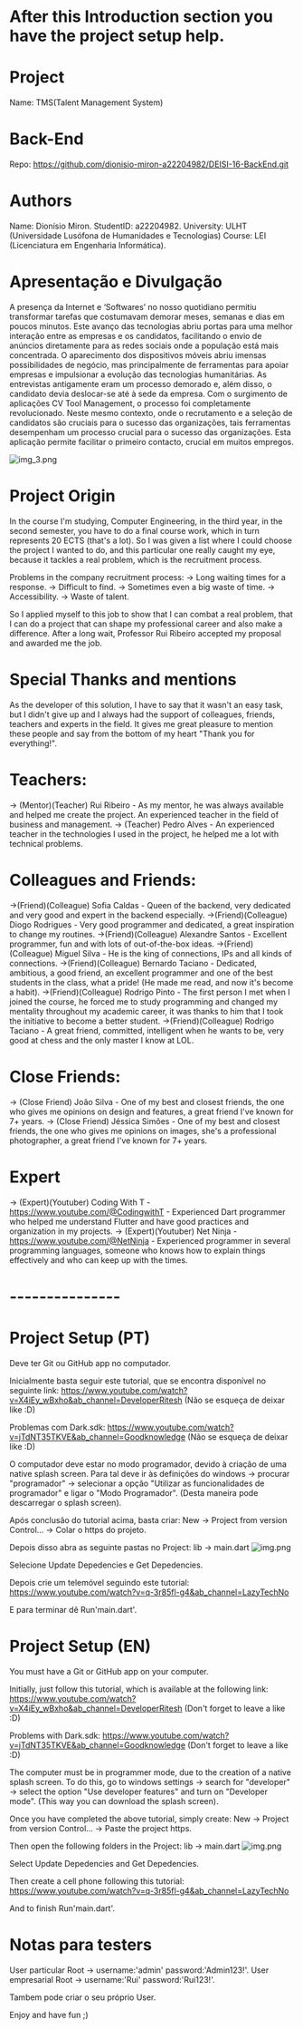# After this Introduction section you have the project setup help.

# Project
Name: TMS(Talent Management System)

# Back-End
Repo: https://github.com/dionisio-miron-a22204982/DEISI-16-BackEnd.git

# Authors
Name: Dionísio Miron. 
StudentID: a22204982.
University: ULHT (Universidade Lusófona de Humanidades e Tecnologias)
Course: LEI (Licenciatura em Engenharia Informática).

# Apresentação e Divulgação
A presença da Internet e ‘Softwares’ no nosso quotidiano permitiu transformar tarefas que costumavam demorar meses, semanas e dias em poucos minutos. Este avanço das tecnologias abriu portas para uma melhor interação entre as empresas e os candidatos, facilitando o envio de anúncios diretamente para as redes sociais onde a população está mais concentrada. O aparecimento dos dispositivos móveis abriu imensas possibilidades de negócio, mas principalmente de ferramentas para apoiar empresas e impulsionar a evolução das tecnologias humanitárias. As entrevistas antigamente eram um processo demorado e, além disso, o candidato devia deslocar-se até à sede da empresa. Com o surgimento de aplicações CV Tool Management, o processo foi completamente revolucionado. Neste mesmo contexto, onde o recrutamento e a seleção de candidatos são cruciais para o sucesso das organizações, tais ferramentas desempenham um processo crucial para o sucesso das organizações. Esta aplicação permite facilitar o primeiro contacto, crucial em muitos empregos.

![img_3.png](img_3.png)


# Project Origin
In the course I'm studying, Computer Engineering, in the third year, in the second semester, you have to do a final course work, which in turn represents 20 ECTS (that's a lot).
So I was given a list where I could choose the project I wanted to do, and this particular one really caught my eye, because it tackles a real problem, which is the recruitment process.

Problems in the company recruitment process:
-> Long waiting times for a response.
-> Difficult to find.
-> Sometimes even a big waste of time.
-> Accessibility.
-> Waste of talent.

So I applied myself to this job to show that I can combat a real problem, that I can do a project that can shape my professional career and also make a difference.
After a long wait, Professor Rui Ribeiro accepted my proposal and awarded me the job.

# Special Thanks and mentions
As the developer of this solution, I have to say that it wasn't an easy task, but I didn't give up and 
I always had the support of colleagues, friends, teachers and experts in the field.
It gives me great pleasure to mention these people and say from the bottom of my heart "Thank you for everything!".

# Teachers:
->  (Mentor)(Teacher) Rui Ribeiro - As my mentor, he was always available and helped me create the project. An experienced teacher in the field of business and management.
->          (Teacher) Pedro Alves - An experienced teacher in the technologies I used in the project, he helped me a lot with technical problems.

# Colleagues and Friends:
->(Friend)(Colleague) Sofia Caldas - Queen of the backend, very dedicated and very good and expert in the backend especially.
->(Friend)(Colleague) Diogo Rodrigues - Very good programmer and dedicated, a great inspiration to change my routines.
->(Friend)(Colleague) Alexandre Santos - Excellent programmer, fun and with lots of out-of-the-box ideas.
->(Friend)(Colleague) Miguel Silva - He is the king of connections, IPs and all kinds of connections.
->(Friend)(Colleague) Bernardo Taciano - Dedicated, ambitious, a good friend, an excellent programmer and one of the best students in the class, what a pride! (He made me read, and now it's become a habit).
->(Friend)(Colleague) Rodrigo Pinto - The first person I met when I joined the course, he forced me to study programming and changed my mentality throughout my academic career, 
it was thanks to him that I took the initiative to become a better student.
->(Friend)(Colleague) Rodrigo Taciano - A great friend, committed, intelligent when he wants to be, very good at chess and the only master I know at LOL.

# Close Friends:
-> (Close Friend) João Silva - One of my best and closest friends, the one who gives me opinions on design and features, a great friend I've known for 7+ years.
-> (Close Friend) Jéssica Simões - One of my best and closest friends, the one who gives me opinions on images, she's a professional photographer, a great friend I've known for 7+ years.

# Expert 
-> (Expert)(Youtuber) Coding With T - https://www.youtube.com/@CodingwithT - Experienced Dart programmer who helped me understand Flutter and have good practices and organization in my projects.
-> (Expert)(Youtuber) Net Ninja - https://www.youtube.com/@NetNinja - Experienced programmer in several programming languages, someone who knows how to explain things effectively and who can keep up with the times.


# ---------------
# Project Setup (PT)
Deve ter Git ou GitHub app no computador.

Inicialmente basta seguir este tutorial, que se encontra disponível no seguinte link:
https://www.youtube.com/watch?v=X4iEy_wBxho&ab_channel=DeveloperRitesh
(Não se esqueça de deixar like :D)

Problemas com Dark.sdk:
https://www.youtube.com/watch?v=jTdNT35TKVE&ab_channel=Goodknowledge
(Não se esqueça de deixar like :D)

O computador deve estar no modo programador, devido à criação de uma native splash screen.
Para tal deve ir às definições do windows -> procurar "programador" -> selecionar a opção "Utilizar as funcionalidades de programador" e ligar o "Modo Programador".
(Desta maneira pode descarregar o splash screen).


Após conclusão do tutorial acima, basta criar: New -> Project from version Control... -> Colar o https do projeto.

Depois disso abra as seguinte pastas no Project:
lib -> main.dart
![img.png](img.png)

Selecione Update Depedencies e Get Depedencies.

Depois crie um telemóvel seguindo este tutorial:
https://www.youtube.com/watch?v=q-3r85fl-g4&ab_channel=LazyTechNo

E para terminar dê Run'main.dart'.


# Project Setup (EN)
You must have a Git or GitHub app on your computer.

Initially, just follow this tutorial, which is available at the following link:
https://www.youtube.com/watch?v=X4iEy_wBxho&ab_channel=DeveloperRitesh
(Don't forget to leave a like :D)

Problems with Dark.sdk:
https://www.youtube.com/watch?v=jTdNT35TKVE&ab_channel=Goodknowledge
(Don't forget to leave a like :D)

The computer must be in programmer mode, due to the creation of a native splash screen.
To do this, go to windows settings -> search for "developer" -> select the option "Use developer features" and turn on "Developer mode".
(This way you can download the splash screen).


Once you have completed the above tutorial, simply create: New -> Project from version Control... -> Paste the project https.

Then open the following folders in the Project:
lib -> main.dart
![img.png](img.png)

Select Update Depedencies and Get Depedencies.

Then create a cell phone following this tutorial:
https://www.youtube.com/watch?v=q-3r85fl-g4&ab_channel=LazyTechNo

And to finish Run'main.dart'.


# Notas para testers
User particular Root -> username:'admin' password:'Admin123!'.
User empresarial Root -> username:'Rui' password:'Rui123!'.

Tambem pode criar o seu próprio User.

Enjoy and have fun ;)


